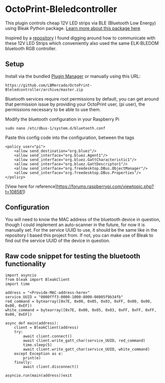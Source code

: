 # OctoPrint-Bleledcontroller

This plugin controls cheap 12V LED strips via BLE (Bluetooth Low Energy) using Bleak Python package. [Learn more about this package here](https://bleak.readthedocs.io/en/latest/)

Inspired by a [repository](https://github.com/FergusInLondon/ELK-BLEDOM) I found digging around how to communicate with these 12V LED Strips which conveniently also used the same ELK-BLEDOM bluetooth RGB controller.

## Setup

Install via the bundled [Plugin Manager](https://docs.octoprint.org/en/master/bundledplugins/pluginmanager.html)
or manually using this URL:

    https://github.com/LBMercado/OctoPrint-Bleledcontroller/archive/master.zip

Bluetooth services require root permissions by default, you can get around that permission issue by providing your OctoPrint user, (pi user), the permissions necessary to be able to use them.

Modify the bluetooth configuration in your Raspberry Pi

    sudo nano /etc/dbus-1/system.d/bluetooth.conf

Paste this config code into the configuration, between the <busconfig> tags

    <policy user="pi">
        <allow send_destination="org.bluez"/>
        <allow send_interface="org.bluez.Agent1"/>
        <allow send_interface="org.bluez.GattCharacteristic1"/>
        <allow send_interface="org.bluez.GattDescriptor1"/>
        <allow send_interface="org.freedesktop.DBus.ObjectManager"/>
        <allow send_interface="org.freedesktop.DBus.Properties"/>
    </policy>

[View here for reference]https://forums.raspberrypi.com/viewtopic.php?t=108581)

## Configuration

You will need to know the MAC address of the bluetooth device in question, though I could implement an auto-scanner in the future, for now it is manually set.
For the service UUID to use, it should be the same like in the repository I based this project from. If not, you can make use of Bleak to find out the service UUID of the device in question.

## Raw code snippet for testing the bluetooth functionality

    import asyncio
    from bleak import BleakClient
    import time

    address = "<Provide-MAC-address-here>"
    service_UUID = "0000fff3-0000-1000-8000-00805f9b34fb"
    red_command = bytearray([0x7E, 0x00, 0x05, 0x03, 0xFF, 0x00, 0x00, 0x00, 0xEF])
    white_command = bytearray([0x7E, 0x00, 0x05, 0x03, 0xFF, 0xFF, 0xFF, 0x00, 0xEF])

    async def main(address):
        client = BleakClient(address)
        try:
            await client.connect()
            await client.write_gatt_char(service_UUID, red_command)
            time.sleep(5)
            await client.write_gatt_char(service_UUID, white_command)
        except Exception as e:
            print(e)
        finally:
            await client.disconnect()

    asyncio.run(main(address))exit
